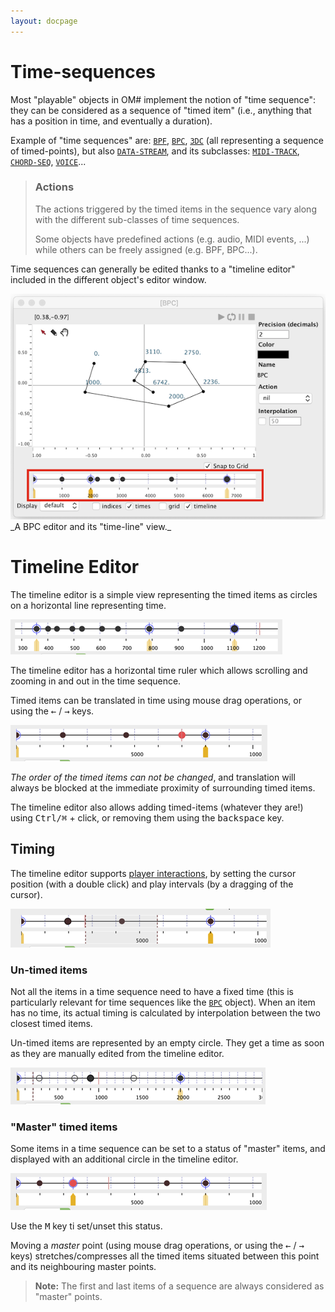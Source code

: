 ```yaml
---
layout: docpage
---
```


# Time-sequences


Most "playable" objects in OM# implement the notion of "time sequence": they can be considered as a sequence of "timed item" (i.e., anything that has a position in time, and eventually a duration).

Example of "time sequences" are: [`BPF`](bpf), [`BPC`](bpc), [`3DC`](3DC) (all representing a sequence of timed-points), but also [`DATA-STREAM`](data-stream), and its subclasses: [`MIDI-TRACK`](midi-track), [`CHORD-SEQ`](chord-seq), [`VOICE`](voice)...


> ### Actions
>
> The actions triggered by the timed items in the sequence vary along with the different sub-classes of time sequences.
>
> Some objects have predefined actions (e.g. audio, MIDI events, ...) while others can be freely assigned (e.g. BPF, BPC...).

Time sequences can generally be edited thanks to a "timeline editor" included in the different object's editor window.


<img src="time-sequence_img/bpc-timeline.png">
_A BPC editor and its "time-line" view._

# Timeline Editor

The timeline editor is a simple view representing the timed items as circles on a horizontal line representing time.

<img src="time-sequence_img/timeline.png">


The timeline editor has a horizontal time ruler which allows scrolling and zooming in and out in the time sequence.

Timed items can be translated in time using mouse drag operations, or using the <kbd>&larr;</kbd> / <kbd>&rarr;</kbd> keys.

<img src="time-sequence_img/timeline-move-point.png">

_The order of the timed items can not be changed_, and translation will always be blocked at the immediate proximity of surrounding timed items.

The timeline editor also allows adding timed-items (whatever they are!) using <kbd>Ctrl/⌘</kbd> + click, or removing them using the <kbd>backspace</kbd> key.

## Timing

The timeline editor supports [player interactions](player), by setting the cursor position (with a double click) and play intervals (by a dragging of the cursor).

<img src="time-sequence_img/timeline-interval.png">

### Un-timed items

Not all the items in a time sequence need to have a fixed time (this is particularly relevant for time sequences like the [`BPC`](bpc) object).
When an item has no time, its actual timing is calculated by interpolation between the two closest timed items.

Un-timed items are represented by an empty circle. They get a time as soon as they are manually edited from the timeline editor.

<img src="time-sequence_img/timeline-untimed-items.png">


### "Master" timed items

Some items in a time sequence can be set to a status of "master" items, and displayed with an additional circle in the timeline editor.

<img src="time-sequence_img/timeline-master-points.png">

Use the <kbd>M</kbd> key ti set/unset this status.

Moving a _master_ point (using mouse drag operations, or using the <kbd>&larr;</kbd> / <kbd>&rarr;</kbd> keys) stretches/compresses all the timed items situated between this point and its neighbouring master points.

> **Note:** The first and last items of a sequence are always considered as "master" points.

